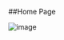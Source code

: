 ##Home Page


![image](https://github.com/user-attachments/assets/49b52a61-8b78-4605-92ec-bd61a3a775d2)
